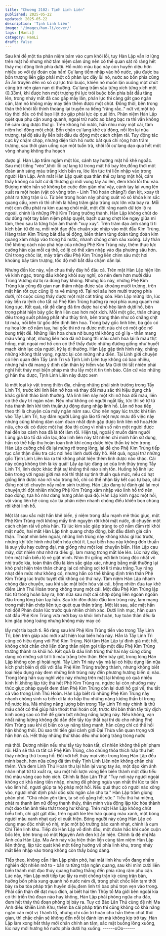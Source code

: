 ```yaml
---
title: "Chương 2102: Tịnh Linh Liên"
published: 2025-05-22
updated: 2025-05-22
description: 'Tịnh Linh Liên'
image: '/images/han-li/cover/'
tags: [HanLi]
category: HanLi
draft: false
---
```


Sau khi để một tia phân niệm bám vào cụm khôi lỗi, tuy Hàn Lập
vẫn lơ lửng trên mặt hồ nhưng nhờ tâm niệm cảm ứng nên có thể
quan sát rõ ràng hết thảy mọi động tĩnh phía dưới.
Hồ nước màu bạc này còn huyền diệu hơn nhiều so với dự đoán
của hắn!
Cự lang tiềm nhập vào hồ nước, sâu được ba bốn trượng liền
gặp phải một cỗ phản lực đẩy lùi nó, nước ao bốn phía cũng ẩn
ẩn truyền đến vô số cự lực trói buộc, khiến nó muốn lặn xuống
một chút cũng trở nên gian nan dị thường.
Cự lang trầm sâu từng xích từng xích một (0.33m), khi được hơn
một trượng thì lực trói buộc bốn phía bắt đầu tăng lên, trong nháy
mắt đã cao gấp mấy lần, phản lực thì càng gắt gao ngăn cản, làm
nó không mảy may tiến thêm được một chút.
Đồng thời, bên trong thân thể khôi lỗi thỉnh thoảng lại truyền ra
tiếng "răng rắc.." nứt vỡ,một bộ tùy thời đều có thể bạo liệt do gặp
phải lực ép quá lớn.
Phân niệm Hàn Lập quét qua phụ cận xung quanh, ngoại trừ
nước ao bàng bạc ra thì vẫn không hề cảm ứng được thứ gì.
Trên không hồ nước, hắn nhíu mày một cái, tâm niệm hơi động
một chút.
Bốn chân cự lang khẽ cử động, nổi lên lại nửa trượng, tại độ sâu
ấy liền bắt đầu du động một cách chậm rãi.
Tuy động tác cực kỳ chậm chạp, nhưng diện tích hồ nước bất quá
chỉ rộng hơn trăm trượng, sau thời gian uống cạn một tuần trà,
khôi lỗi cự lang dạo qua hết một vòng nhưng không thu hoạch

được gì.
Hàn Lập trầm ngâm một lúc, cánh tay hướng mặt hồ khẽ ngoắc.
Sau một tiếng "vèo",khôi lỗi cự lang từ trong mặt hồ bay lên,đồng
thời một đoàn ánh sáng màu trắng kích bắn ra, lóe lên tức thì liền
nhập vào trong người Hàn Lập.
Ánh mắt Hàn Lập quét qua thân thể cự lang một hồi, cảm thấy
không có bất cứ dị thường gì mới vung tay áo lên, đem khôi lỗi
thu vào.
Đương nhiên hắn sẽ không bỏ cuộc đơn giản như vậy, cánh tay
lại vung lên xuất ra một hoàn (vật có vòng tròn - Linh Thú hoàn
chăng?) đen kịt, xoay tít phát ra từng trận ù ù.
Từ bên trong hoàn này phóng xuất vô số khỏa kim sắc quang
cầu, xem rõ thì chính là hằng trăm giáp trùng cực lớn vừa bay ra.
Mỗi một con đều phát ra kim quang chói mắt, một đôi răng nanh
dữ tợn lộ ra ngoài, chính là những Phệ Kim Trùng trưởng thành.
Hàn Lập không chút do dự dùng một tay bấm niệm pháp quyết,
bạch quang chợt lóe ngay giữa mi tâm, theo sau là từng trận âm
thanh "xuy xuy".
Trên trăm đạo ánh sáng tí ti kích bắn từ đó ra, mỗi một đạo đều
chuẩn xác nhập vào một đầu Kim Trùng.
Hàng trăm Kim Trùng bắt đầu tề động, biến thành từng đoàn từng
đoàn kim quang xâm nhập vào trong hồ nước, nhanh chóng chìm
sâu xuống.
Lấy thân thể không cách nào phá hủy của những Phệ Kim Trùng
này, thêm thực lực cường hãn của mỗi cá thể, có lẽ có thể xâm
nhập vào địa phương sâu hơn.
Chỉ trong chốc lát, mấy trăm đầu Phệ Kim Trùng liền chìm sâu
một hơi khoảng bảy tám trượng, tốc độ mới bắt đầu chậm dần lại.

Nhưng đến lúc này, vẫn chưa thấy đáy hồ đâu cả.
Trên mặt Hàn Lập hiện lên vẻ kinh ngạc, trong đầu không khỏi
suy nghĩ, có nên đem hơn mười đầu Trùng Vương dự bị ra dùng
hay không.
Nhưng lúc này, những Phệ Kim Trùng kia cũng đã gian nan thâm
nhập được sâu khoảng mười trượng, trên mặt hắn rốt cục cũng lộ
ra vẻ mừng rỡ.
Tại nơi sâu hơn mười trượng phía dưới, rốt cuộc cũng thấy được
một mặt cát trắng xóa.
Hàn Lập mừng lớn, lúc này liền ra lệnh cho tất cả Phệ Kim Trùng
hướng ra mọi phía xung quanh mà lùng sục.
Kết quả, rất dễ dàng đã tìm được hai chỗ hẻo lánh dưới hồ, bên
trong phát hiện bảy gốc linh liên cao hơn một xích.
Mỗi một gốc, thân chúng đều trong suốt phảng phất như thủy tinh,
bên trong thân như có chằng chịt tơ máu, nối liền từ gốc đến đỉnh
liên hoa.
Trong bảy gốc linh liên, ba gốc có nụ hoa lớn cỡ nắm tay, hai gốc
thì nở ra được một nửa chỉ có một gốc nở bung triệt để.
Những liên hoa chưa nở bung thì không có gì lạ - thân mang màu
vàng nhạt, nhưng liên hoa đã nở bung thì màu cánh hoa lại là
màu thịt hồng, mặt ngoài mơ hồ còn có thể thấy được những
đường giống như huyết mạch kinh lạc của người, kỳ lạ dị thường.
Hàn Lập gặp tình hình này, chẳng những không thất vọng, ngược
lại còn mừng như điên.
Tại Linh giới chuyện có liên quan đến Tẩy Linh Trì và Tịnh Linh
Liên tuy không có bao nhiêu, nhưng hắn đã mang ý định dấn thân
kỳ hiểm vào Ma Giới thì tất nhiên phải nghĩ hết thảy mọi biện
pháp mà thu lấy một ít tin tình báo.
Căn cứ vào những gì hắn thu được, Tịnh Linh Liên này được xem

là một loại kỳ vật trong thiên địa, chẳng những phải sinh trưởng
trong Tẩy Linh Trì, trước khi linh liên nở hoa và thay đổi màu sắc
thì hiệu dụng chả khác gì linh thảo bình thường.
Mà linh liên này một khi nở hoa đổi màu, liền có thể duy trì ngàn
năm. Nếu như không có người ngắt lấy, tức thì sẽ từ từ hóa thành
linh khí tinh thuần,tự động dung nhập linh hồ. Lần nở hoa tiếp
theo thì là chuyện của mấy ngàn năm sau.
Cho nên ngay lúc trước khi tiến vào Tẩy Linh Trì, tuy đám người
Lũng gia lão tổ một mực mưu đồ việc này nhưng cũng không dám
cam đoan nhất định gặp được linh liên nở hoa.Hơn nữa, cho dù
có được một hai đóa thì cũng vì nhân số nên một người được hai
đến ba cánh hoa đã là tốt lắm rồi.
Hiện tại, ngoài ý muốn đám người Lũng gia lão tổ đã vẫn lạc,đóa
linh liên này tất nhiên chỉ mình hắn sử dụng, hắn có thể hấp thu
hoàn toàn linh khí cùng dược hiệu thần kỳ bên trong.
Hàn Lập cưỡng chế đè lại mừng rỡ trong lòng, lại để cho Phệ Kim
Trùng tiếp tục cẩn thận điều tra các nơi hẻo lánh dưới đáy hồ.
Kết quả, ngoại trừ những gốc Tịnh Linh Liên kia ra thì không phát
hiện thêm linh dược nào khác.
Cái này cũng không tính là kỳ quái!
Lấy áp lực đáng sợ của linh thủy trong Tẩy Linh Trì, linh dược
khác thật sự không thể nào sinh tồn. Huống hồ linh lực bên trong
với ngoại giới mà nói thì thật sự tinh thuần quá mức, nếu có hạt
giống linh dược nào rơi vào trong hồ, chỉ có thể nhận lấy kết cục
tự bạo, chứ đừng nói tới chuyện nẩy mầm sinh trưởng.
Hàn Lập đang tự đánh giá lại mọi chuyện,thì đột nhiên những Phệ
Kim Trùng xâm nhập vào linh hồ trở nên bạo động, tựa hồ như
đang hưng phấn quá độ.
Hàn Lập kinh ngạc một hồi, vội vàng liên hệ cùng các tia phân
niệm nhanh chóng điều khiển bọn chúng rời khỏi linh hồ.

Một lát sau sắc mặt hắn khẽ biến, ý niệm trong đầu mạnh mẽ thúc
giục, một Phệ Kim Trùng mới không mấy tình nguyện rời khỏi mặt
nước, di chuyển một cách chậm rãi về phía hắn.
Từ lúc kim sắc giáp trùng to cỡ nắm đấm rời khỏi mặt nước, hai
mắt Hàn Lập tinh quang chớp động, bắt đầu đánh giá cẩn thận.
Thoạt nhìn bên ngoài, những linh trùng này không khác gì lúc
trước, nhưng khí tức hình như biến hóa chút ít. Loại biến hóa này
không đơn thuần là suy yếu hay cường đại, mà giống như một
loại chuyển biến.
Hàn Lập cau mày, đột nhiên như nhớ ra điều gì, lam mang trong
mắt lóe lên.
Lúc này đây, trên mặt hắn biểu lộ vẻ giật mình.
Nhìn thì giống với linh trùng độc nhất vô nhị trước kìa, toàn thân
đều là kim sắc giáp xác, nhưng bằng mắt thường lại khó phát
hiện trên thân chúng lại có những sợi tơ li ti màu trắng.Tuy rằng
nhạt đến mức như không có, nhưng hắn có thể khẳng định trên
thân Phệ Kim Trùng lúc trước tuyệt đối không có thứ này.
Tâm niệm Hàn Lập nhanh chóng đảo chuyển, sau khi sắc mặt
biến hóa vài cái, bỗng nhiên đưa tay khẽ điểm Linh Thú Hoàn
trong không trung một cái.
Một đầu Phệ Kim Trùng lập tức từ trong hoàn bay ra, hơn nữa
sau một cái chớp động liền ngoan ngoãn
đậu trong lòng bàn tay hắn.
Sau khi đón được đầu kim trùng này, lam mang trong mắt hắn
chớp liên tục quét qua thân trùng.
Một lát sau, sắc mặt hắn hơi đổi!
Phán đoán lúc trước quả nhiên chính xác. Dưới linh mục, hắn
quan sát đầu Phệ Kim Trùng vừa mới bay ra khỏi linh hoàn, tuy
toàn thân đều là kim giáp bóng loáng nhưng không mảy may có

lấy một tia bạch ti.
Rõ ràng sau khi Phệ Kim Trùng tiến vào trong Tẩy Linh Trì, bên
trên giáp xác mới xuất hiện loại biến hóa này.
Hẳn là Tẩy Linh Trì cũng có hiệu dụng với Phệ Kim Trùng.
Nội tâm Hàn Lập tự định giá một hồi, không chút chần chờ liền
dùng thần niệm gọi tiếp một đầu Phệ Kim Trùng trưởng thành ra
khỏi hồ.
Kết quả là đầu linh trùng thứ hai này cũng đồng dạng có những
sợi tơ li ti màu trắng trên thân.
Đến bây giờ, trong lòng Hàn Lập không còn gì hoài nghi. Tẩy Linh
Trì này vậy mà lại có hiệu dụng lần nữa kích phát biến dị đối với
đầu Phệ Kim Trùng trưởng thành, nhưng không biết loại hiệu
dụng này đem những linh trùng này đến phương hướng biến dị
nào.
Trong lòng hắn suy nghĩ việc này nhưng trên mặt lại không có quá
nhiều kinh hỉ,không lập tức thả hết Phệ Kim Trùng ra, ngược lại
còn nhướng mày thúc giục pháp quyết đem đám Phệ Kim Trùng
còn lại dưới hồ gọi về, thu tất cả vào trong Linh Thú Hoàn.
Hàn Lập biết rõ những Phệ Kim Trùng này nhanh chóng sinh ra
biến dị là do hấp thu những năng lượng thần bí trong hồ nước
kia.
Mà những năng lượng bên trong Tẩy Linh Trì này chính là thứ
mấu chốt có thể giúp hắn thoát thai hoán cốt, trước khi bản thân
tẩy tủy dịch kinh xong sao có thể để giảm bớt những nắng lượng
này.
Nếu không, vạn nhất năng lượng không đủ dẫn đến tẩy tủy thất
bại thì dù cho những Phệ Kim Trùng sau khi dị biến có uy năng
tăng mạnh, hắn cũng chỉ có thể hối hận không thôi.
Dù sao thì tiến giai cảnh giới Đại Thừa vẫn quan trọng với hắn
hơn cả. Hết thảy những thứ khác đều như bóng trăng trong nước

mà thôi.
Đương nhiên nếu như tẩy tủy hoàn tất, dĩ nhiên không thể phí
phạm rồi. Hắn sẽ thả ra tất cả Phệ Kim Trùng, cho chúng thỏa
thích hấp thu hết thảy những thứ trong hồ.
Đối với hết thảy mọi việc trong lòng Hàn Lập đều minh bạch, hơn
nữa cũng đã tìm thấy Tịnh Linh Liên nên không chần chừ thêm.
Vừa đem Linh Thú Hoàn thu lại hắn lại vung tay áo, một đạo kim
ảnh nhàn nhạt từ từ xuất ra, sau một hồi lượn vòng liền biến
thành một đầu tiểu thú màu vàng cao hơn xích.
Chính là Báo Lân Thú!
"Tuy nơi này người ngoài không có khả năng tiến nhập, nhưng để
phòng ngừa vạn nhất thì lúc ta tiến vào linh hồ, ngươi giúp ta hộ
pháp một hồi. Nếu quả thực có người nào xông vào, ngươi nhất
định phải dốc sức ngăn cản cho ta." Hàn Lập trầm giọng phân
phó.
"Chủ nhân yên tâm, ta sẽ cố gắng hết sức." Tiểu thú há miệng,
phát ra thanh âm nữ đồng thanh thúy, thân mình vừa động lập tức
hóa thành một đạo tàn ảnh tiêu thất trong hư không.
Trên mặt Hàn Lập không chút biểu tình, chỉ gật gật đầu, trên
người lóe lên hào quang màu xanh, một bóng người màu xanh
nhạt quỷ dị xuất hiện.
Bóng người này cùng Hàn Lập có dung mạo độc nhất vô nhị, mặc
một bộ trường bào xanh nhạt, chính là cụm Chi Tiên linh khu.
Tiếp đó Hàn Lập vỗ đỉnh đầu, một đoàn hắc khí cuồn cuộn bốc
lên, bên trong có một Nguyên Anh đen kịt ẩn hiện.
Chính là đệ nhị Ma Anh của Hàn Lập.
Ma Anh này vừa hiện thân liền cùng tâm niệm Hàn Lập liên thông,
lập tức quát khẽ một tiếng hướng về phía linh khu, trong nháy mắt
liền nhập vào trong không còn thấy bóng dáng.

Tiếp theo, không cần Hàn Lập phân phó, hai mắt linh khu vốn
đang nhắm nghiền đột nhiên mở to - bắn ra từng trận ngân
quang, sau khi mỉm cười liền biến thành một đạo thúy quang
hướng thẳng đến phía rừng rậm phụ cận.
Lúc này, Hàn Lập mới tiếp tục lấy ra một chồng trận kỳ cùng trận
bàn, hướng bốn phía xung quanh hồ nước ném đi, trong phút
chốc liền tạm thời bày ra ba tòa pháp trận huyền diệu,đem linh trì
bao phủ trọn vẹn vào trong.
Phải cẩn thận để đạt mục đích, ai biết hai tên Thủy tổ Ma giới bên
ngoài kia có thi triển thủ đoạn nào hay không, Hàn Lập phải
phòng ngừa chu đáo, đem hết thảy thủ đoạn phòng bị bày ra.
Tuy có Báo Lân Thú cùng đệ nhị Ma Anh điều khiển Linh Khu,
thêm ba cái pháp trận thì cũng không có khả năng ngăn cản một
vị Thánh tổ, nhưng chỉ cần trì hoãn cho hắn thêm chút thời gian,
thì chắc chắn sẽ không đến nỗi bị đánh lén mà không kịp trở tay.
Hàn Lập làm xong hết thảy mới chân chính an tâm, sắc mặt
buông lỏng xuống, lúc này mới hướng hồ nước phía dưới hạ
xuống.
------oOo------
